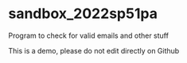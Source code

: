 # sandbox_2022sp51pa
Program to check for valid emails and other stuff

This is a demo, please do not edit directly on Github
